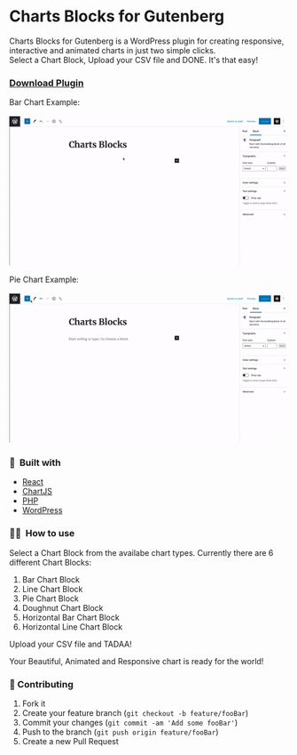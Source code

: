 # Charts Blocks for Gutenberg

Charts Blocks for Gutenberg is a WordPress plugin for creating responsive, interactive and animated charts in just two simple clicks.\
Select a Chart Block, Upload your CSV file and DONE. It's that easy!

### [Download Plugin](https://wordpress.org/plugins/charts-blocks/)

Bar Chart Example:\
\
![Bar Chart Block](screenshot-2.gif)

Pie Chart Example:\
\
![Pie Chart Block](screenshot-1.gif)

### 🧰 &nbsp;Built with

- <a target="_blank" href="https://reactjs.org/" >React</a>
- <a target="_blank" href="https://www.chartjs.org/" >ChartJS</a>
- <a target="_blank" href="https://sass-lang.com/" >PHP</a>
- <a target="_blank" href="https://pages.github.com/" >WordPress</a>

### 👨‍💻 &nbsp;How to use

Select a Chart Block from the availabe chart types. Currently there are 6 different Chart Blocks:

1. Bar Chart Block
2. Line Chart Block
3. Pie Chart Block
4. Doughnut Chart Block
5. Horizontal Bar Chart Block
6. Horizontal Line Chart Block

Upload your CSV file and TADAA!

Your Beautiful, Animated and Responsive chart is ready for the world!

### 🤝&nbsp;Contributing

1. Fork it
2. Create your feature branch (`git checkout -b feature/fooBar`)
3. Commit your changes (`git commit -am 'Add some fooBar'`)
4. Push to the branch (`git push origin feature/fooBar`)
5. Create a new Pull Request
